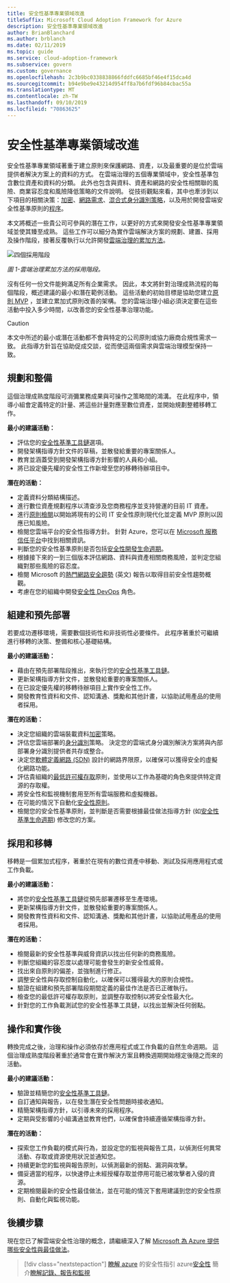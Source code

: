 ```yaml
---
title: 安全性基準專業領域改進
titleSuffix: Microsoft Cloud Adoption Framework for Azure
description: 安全性基準專業領域改進
author: BrianBlanchard
ms.author: brblanch
ms.date: 02/11/2019
ms.topic: guide
ms.service: cloud-adoption-framework
ms.subservice: govern
ms.custom: governance
ms.openlocfilehash: 2c3b9bc0338838866fddfc6685bf46e4f15dca4d
ms.sourcegitcommit: b94e9be9e43214d954ff8a7b6fdf96b84cbac55a
ms.translationtype: MT
ms.contentlocale: zh-TW
ms.lasthandoff: 09/10/2019
ms.locfileid: "70863625"
---
```

# <a name="security-baseline-discipline-improvement"></a>安全性基準專業領域改進

安全性基準專業領域著重于建立原則來保護網路、資產，以及最重要的是位於雲端提供者解決方案上的資料的方式。 在雲端治理的五個專業領域中，安全性基準包含數位資產和資料的分類。 此外也包含與資料、資產和網路的安全性相關聯的風險、商業容忍度和風險降低策略的文件說明。 從技術觀點來看，其中也牽涉到以下項目的相關決策：[加密](../../decision-guides/encryption/index.md)、[網路需求](../../decision-guides/software-defined-network/index.md)、[混合式身分識別策略](../../decision-guides/identity/index.md)，以及用於開發雲端安全性基準原則的[程序](compliance-processes.md)。

本文將概述一些貴公司可參與的潛在工作，以更好的方式來開發安全性基準專業領域並使其臻至成熟。 這些工作可以細分為實作雲端解決方案的規劃、建置、採用及操作階段，接著反覆執行以允許開發[雲端治理的累加方法](../journeys/index.md#an-incremental-approach-to-cloud-governance)。

![四個採用階段](../../_images/adoption-phases.png)

*圖 1-雲端治理累加方法的採用階段。*

沒有任何一份文件能夠滿足所有企業需求。 因此，本文將針對治理成熟流程的每個階段，概述建議的最小和潛在範例活動。 這些活動的初始目標是協助您建立[原則 MVP](../journeys/index.md#an-incremental-approach-to-cloud-governance) ，並建立累加式原則改善的架構。 您的雲端治理小組必須決定要在這些活動中投入多少時間，以改善您的安全性基準治理功能。

> [!CAUTION]
> 本文中所述的最小或潛在活動都不會與特定的公司原則或協力廠商合規性需求一致。 此指導方針旨在協助促成交談，從而使這兩個需求與雲端治理模型保持一致。

## <a name="planning-and-readiness"></a>規劃和整備

這個治理成熟度階段可消彌業務成果與可操作之策略間的鴻溝。 在此程序中，領導小組會定義特定的計量、將這些計量對應至數位資產，並開始規劃整體移轉工作。

**最小的建議活動：**

- 評估您的[安全性基準工具鏈](toolchain.md)選項。
- 開發架構指導方針文件的草稿，並散發給重要的專案關係人。
- 教育並涵蓋受到開發架構指導方針影響的人員和小組。
- 將已設定優先權的安全性工作新增至您的移轉待辦項目中。

**潛在的活動：**

- 定義資料分類結構描述。
- 進行數位資產規劃程序以清查涉及您商務程序並支持營運的目前 IT 資產。
- 進行[原則檢閱](../../governance/policy-compliance/what-is-a-cloud-policy-review.md)以開始將現有的公司 IT 安全性原則現代化並定義 MVP 原則以因應已知風險。
- 檢閱您雲端平台的安全性指導方針。 針對 Azure，您可以在 [Microsoft 服務信任平台](https://www.microsoft.com/trustcenter/stp/default.aspx)中找到相關資訊。
- 判斷您的安全性基準原則是否包括[安全性開發生命週期](https://www.microsoft.com/securityengineering/sdl)。
- 根據接下來的一到三個版本評估網路、資料與資產相關商務風險，並判定您組織對那些風險的容忍度。
- 檢閱 Microsoft 的[熱門網路安全趨勢](https://www.microsoft.com/security/operations/security-intelligence-report) \(英文\) 報告以取得目前安全性趨勢概觀。
- 考慮在您的組織中開發[安全性 DevOps](https://www.microsoft.com/en-us/securityengineering/devsecops) 角色。

<!-- "en-us" location is required for the URL above. -->

## <a name="build-and-predeployment"></a>組建和預先部署

若要成功遷移環境，需要數個技術性和非技術性必要條件。 此程序著重於可繼續進行移轉的決策、整備和核心基礎結構。

**最小的建議活動：**

- 藉由在預先部署階段推出，來執行您的[安全性基準工具鏈](toolchain.md)。
- 更新架構指導方針文件，並散發給重要的專案關係人。
- 在已設定優先權的移轉待辦項目上實作安全性工作。
- 開發教育性資料和文件、認知溝通、獎勵和其他計畫，以協助試用產品的使用者採用。

**潛在的活動：**

- 決定您組織的雲端裝載資料[加密](../../decision-guides/encryption/index.md)策略。
- 評估您雲端部署的[身分識別](../../decision-guides/identity/index.md)策略。 決定您的雲端式身分識別解決方案將與內部部署身分識別提供者共存或整合。
- 決定您[軟體定義網路 (SDN)](../../decision-guides/software-defined-network/index.md) 設計的網路界限原，以確保可以獲得安全的虛擬化網路功能。
- 評估貴組織的[最低許可權存取](/azure/active-directory/users-groups-roles/roles-delegate-by-task)原則，並使用以工作為基礎的角色來提供特定資源的存取權。
- 將安全性和監視機制套用至所有雲端服務和虛擬機器。
- 在可能的情況下自動化[安全性原則](../../decision-guides/policy-enforcement/index.md)。
- 檢閱您的安全性基準原則，並判斷是否需要根據最佳做法指導方針 (如[安全性基準生命週期](https://www.microsoft.com/securityengineering/sdl)) 修改您的方案。

## <a name="adopt-and-migrate"></a>採用和移轉

移轉是一個累加式程序，著重於在現有的數位資產中移動、測試及採用應用程式或工作負載。

**最小的建議活動：**

- 將您的[安全性基準工具鏈](toolchain.md)從預先部署遷移至生產環境。
- 更新架構指導方針文件，並散發給重要的專案關係人。
- 開發教育性資料和文件、認知溝通、獎勵和其他計畫，以協助試用產品的使用者採用。

**潛在的活動：**

- 檢閱最新的安全性基準與威脅資訊以找出任何新的商務風險。
- 判斷您組織的容忍度以處理可能會發生的新安全性威脅。
- 找出來自原則的偏差，並強制進行修正。
- 調整安全性與存取控制自動化，以確保可以獲得最大的原則合規性。
- 驗證在組建和預先部署階段期間定義的最佳作法是否已正確執行。
- 檢查您的最低許可權存取原則，並調整存取控制以將安全性最大化。
- 針對您的工作負載測試您的安全性基準工具鏈，以找出並解決任何弱點。

## <a name="operate-and-post-implementation"></a>操作和實作後

轉換完成之後，治理和操作必須依存於應用程式或工作負載的自然生命週期。 這個治理成熟度階段著重於通常會在實作解決方案且轉換週期開始穩定後隨之而來的活動。

**最小的建議活動：**

- 驗證並精簡您的[安全性基準工具鏈](toolchain.md)。
- 自訂通知與報告，以在發生潛在安全性問題時接收通知。
- 精簡架構指導方針，以引導未來的採用程序。
- 定期與受影響的小組溝通並教育他們，以確保會持續遵循架構指導方針。

**潛在的活動：**

- 探索您工作負載的模式與行為，並設定您的監視與報告工具，以偵測任何異常活動、存取或資源使用狀況並通知您。
- 持續更新您的監視與報告原則，以偵測最新的弱點、漏洞與攻擊。
- 備妥適當的程序，以快速停止未經授權存取並停用可能已被攻擊者入侵的資源。
- 定期檢閱最新的安全性最佳做法，並在可能的情況下套用建議到您的安全性原則、自動化與監視功能。

## <a name="next-steps"></a>後續步驟

現在您已了解雲端安全性治理的概念，請繼續深入了解 [Microsoft 為 Azure 提供哪些安全性與最佳做法](azure-security-guidance.md)。

> [!div class="nextstepaction"]
> [瞭解 azure](azure-security-guidance.md) 
> 的安全性指引 azure[安全性](/azure/security/azure-security)
> 簡介[瞭解記錄、報告和監視](../../decision-guides/log-and-report/index.md)

